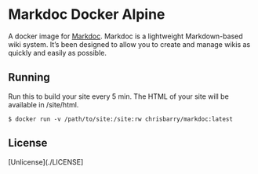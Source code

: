 # Markdoc Docker Alpine

A docker image for [Markdoc](http://markdoc.org/).
Markdoc is a lightweight Markdown-based wiki system. It’s been designed to allow you to create and manage wikis as quickly and easily as possible.

## Running

Run this to build your site every 5 min.
The HTML of your site will be available in /site/html.


	$ docker run -v /path/to/site:/site:rw chrisbarry/markdoc:latest

## License

[Unlicense](./LICENSE]
